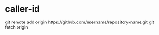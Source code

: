 # caller-id

git remote add origin https://github.com/username/repository-name.git
git fetch origin




